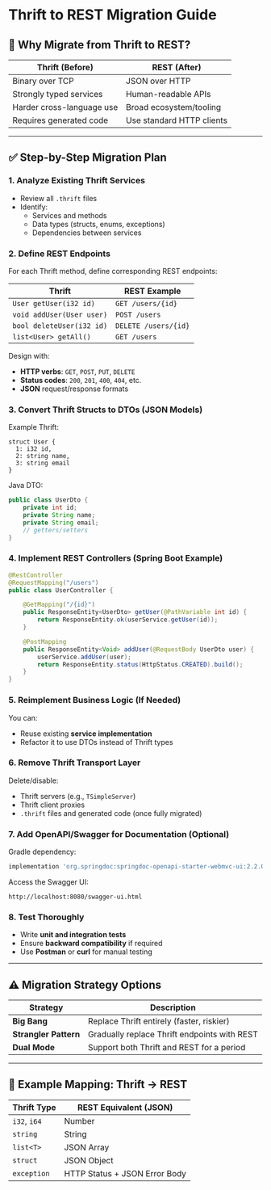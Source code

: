 # Thrift to REST Migration Guide

## 🚧 Why Migrate from Thrift to REST?

| Thrift (Before)          | REST (After)               |
|--------------------------|----------------------------|
| Binary over TCP          | JSON over HTTP             |
| Strongly typed services  | Human-readable APIs        |
| Harder cross-language use| Broad ecosystem/tooling    |
| Requires generated code  | Use standard HTTP clients  |

---

## ✅ Step-by-Step Migration Plan

### 1. Analyze Existing Thrift Services

- Review all `.thrift` files
- Identify:
  - Services and methods
  - Data types (structs, enums, exceptions)
  - Dependencies between services

### 2. Define REST Endpoints

For each Thrift method, define corresponding REST endpoints:

| Thrift                      | REST Example                           |
|----------------------------|----------------------------------------|
| `User getUser(i32 id)`     | `GET /users/{id}`                      |
| `void addUser(User user)`  | `POST /users`                          |
| `bool deleteUser(i32 id)`  | `DELETE /users/{id}`                   |
| `list<User> getAll()`      | `GET /users`                           |

Design with:
- **HTTP verbs**: `GET`, `POST`, `PUT`, `DELETE`
- **Status codes**: `200`, `201`, `400`, `404`, etc.
- **JSON** request/response formats

### 3. Convert Thrift Structs to DTOs (JSON Models)

Example Thrift:
```thrift
struct User {
  1: i32 id,
  2: string name,
  3: string email
}
```

Java DTO:
```java
public class UserDto {
    private int id;
    private String name;
    private String email;
    // getters/setters
}
```

### 4. Implement REST Controllers (Spring Boot Example)

```java
@RestController
@RequestMapping("/users")
public class UserController {

    @GetMapping("/{id}")
    public ResponseEntity<UserDto> getUser(@PathVariable int id) {
        return ResponseEntity.ok(userService.getUser(id));
    }

    @PostMapping
    public ResponseEntity<Void> addUser(@RequestBody UserDto user) {
        userService.addUser(user);
        return ResponseEntity.status(HttpStatus.CREATED).build();
    }
}
```

### 5. Reimplement Business Logic (If Needed)

You can:
- Reuse existing **service implementation**
- Refactor it to use DTOs instead of Thrift types

### 6. Remove Thrift Transport Layer

Delete/disable:
- Thrift servers (e.g., `TSimpleServer`)
- Thrift client proxies
- `.thrift` files and generated code (once fully migrated)

### 7. Add OpenAPI/Swagger for Documentation (Optional)

Gradle dependency:
```groovy
implementation 'org.springdoc:springdoc-openapi-starter-webmvc-ui:2.2.0'
```

Access the Swagger UI:
```
http://localhost:8080/swagger-ui.html
```

### 8. Test Thoroughly

- Write **unit and integration tests**
- Ensure **backward compatibility** if required
- Use **Postman** or **curl** for manual testing

---

## ⚠️ Migration Strategy Options

| Strategy              | Description                                 |
|-----------------------|---------------------------------------------|
| **Big Bang**          | Replace Thrift entirely (faster, riskier)   |
| **Strangler Pattern** | Gradually replace Thrift endpoints with REST|
| **Dual Mode**         | Support both Thrift and REST for a period   |

---

## 🔄 Example Mapping: Thrift → REST

| Thrift Type   | REST Equivalent (JSON) |
|---------------|------------------------|
| `i32`, `i64`  | Number                 |
| `string`      | String                 |
| `list<T>`     | JSON Array             |
| `struct`      | JSON Object            |
| `exception`   | HTTP Status + JSON Error Body |
